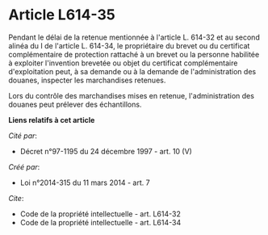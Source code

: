# Article L614-35

Pendant le délai de la retenue mentionnée à l'article L. 614-32 et au second alinéa du I de l'article L. 614-34, le
propriétaire du brevet ou du certificat complémentaire de protection rattaché à un brevet ou la personne habilitée à
exploiter l'invention brevetée ou objet du certificat complémentaire d'exploitation peut, à sa demande ou à la demande de
l'administration des douanes, inspecter les marchandises retenues. 

Lors du contrôle des marchandises mises en retenue, l'administration des douanes peut prélever des échantillons.

**Liens relatifs à cet article**

_Cité par_:

  - Décret n°97-1195 du 24 décembre 1997 - art. 10 (V)

_Créé par_:

  - Loi n°2014-315 du 11 mars 2014 - art. 7

_Cite_:

  - Code de la propriété intellectuelle - art. L614-32
  - Code de la propriété intellectuelle - art. L614-34
